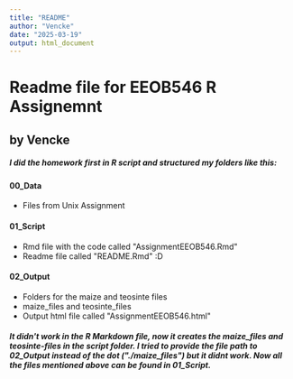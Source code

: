 ```yaml
---
title: "README"
author: "Vencke"
date: "2025-03-19"
output: html_document
---
```



# Readme file for EEOB546 R Assignemnt
## by Vencke

##### I did the homework first in R script and structured my folders like this: 

#### 00_Data
* Files from Unix Assignment 

#### 01_Script

* Rmd file with the code called "AssignmentEEOB546.Rmd"
* Readme file called "README.Rmd" :D 

#### 02_Output

* Folders for the maize and teosinte files
* maize_files and teosinte_files 
* Output html file called "AssignmentEEOB546.html"

##### It didn't work in the R Markdown file, now it creates the maize_files and teosinte-files in the script folder. I tried to provide the file path to 02_Output instead of the dot ("./maize_files") but it didnt work. Now all the files mentioned above can be found in 01_Script. 
